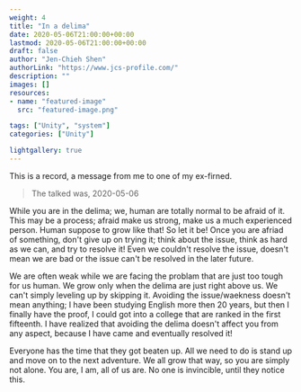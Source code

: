 ```yaml
---
weight: 4
title: "In a delima"
date: 2020-05-06T21:00:00+00:00
lastmod: 2020-05-06T21:00:00+00:00
draft: false
author: "Jen-Chieh Shen"
authorLink: "https://www.jcs-profile.com/"
description: ""
images: []
resources:
- name: "featured-image"
  src: "featured-image.png"

tags: ["Unity", "system"]
categories: ["Unity"]

lightgallery: true
---
```


This is a record, a message from me to one of my ex-firned.

> The talked was, 2020-05-06

<!-- more -->

While you are in the delima; we, human are totally normal to be afraid
of it. This may be a process; afraid make us strong, make us a much
experienced person. Human suppose to grow like that! So let it be!
Once you are afriad of something, don't give up on trying it; think
about the issue, think as hard as we can, and try to resolve it!
Even we couldn't resolve the issue, doesn't mean we are bad or the
issue can't be resolved in the later future.

We are often weak while we are facing the problam that are just too
tough for us human. We grow only when the delima are just right above
us. We can't simply leveling up by skipping it. Avoiding the issue/waekness
doesn't mean anything; I have been studying English more then 20 years,
but then I finally have the proof, I could got into a college that are
ranked in the first fifteenth. I have realized that avoiding the delima
doesn't affect you from any aspect, because I have came and eventually
resolved it!

Everyone has the time that they got beaten up. All we need to do is
stand up and move on to the next adventure. We all grow that way, so
you are simply not alone. You are, I am, all of us are. No one is
invincible, until they notice this.
